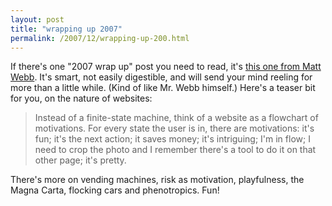 ```yaml
---
layout: post
title: "wrapping up 2007"
permalink: /2007/12/wrapping-up-200.html
---
```


<p>If there's one "2007 wrap up" post you need to read, it's <a href="http://interconnected.org/home/2007/12/28/wrapping_up_2007">this one from Matt Webb</a>. It's smart, not easily digestible, and will send your mind reeling for more than a little while. (Kind of like Mr. Webb himself.)  Here's a teaser bit for you, on the nature of websites:</p>

<blockquote>
  <p>Instead of a finite-state machine, think of a website as a flowchart of motivations. For every state the user is in, there are motivations: it's fun; it's the next action; it saves money; it's intriguing; I'm in flow; I need to crop the photo and I remember there's a tool to do it on that other page; it's pretty.</p>
</blockquote>

<p>There's more on vending machines, risk as motivation, playfulness, the Magna Carta, flocking cars and phenotropics. Fun!</p>



